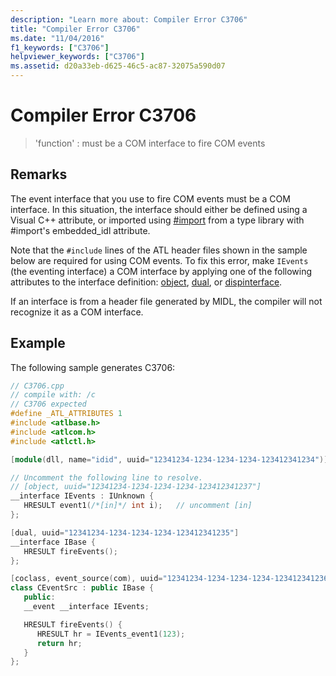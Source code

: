 ```yaml
---
description: "Learn more about: Compiler Error C3706"
title: "Compiler Error C3706"
ms.date: "11/04/2016"
f1_keywords: ["C3706"]
helpviewer_keywords: ["C3706"]
ms.assetid: d20a33eb-d625-46c5-ac87-32075a590d07
---
```

# Compiler Error C3706

> 'function' : must be a COM interface to fire COM events

## Remarks

The event interface that you use to fire COM events must be a COM interface. In this situation, the interface should either be defined using a Visual C++ attribute, or imported using [#import](../../preprocessor/hash-import-directive-cpp.md) from a type library with #import's embedded_idl attribute.

Note that the `#include` lines of the ATL header files shown in the sample below are required for using COM events. To fix this error, make `IEvents` (the eventing interface) a COM interface by applying one of the following attributes to the interface definition: [object](../../windows/attributes/object-cpp.md), [dual](../../windows/attributes/dual.md), or [dispinterface](../../windows/attributes/dispinterface.md).

If an interface is from a header file generated by MIDL, the compiler will not recognize it as a COM interface.

## Example

The following sample generates C3706:

```cpp
// C3706.cpp
// compile with: /c
// C3706 expected
#define _ATL_ATTRIBUTES 1
#include <atlbase.h>
#include <atlcom.h>
#include <atlctl.h>

[module(dll, name="idid", uuid="12341234-1234-1234-1234-123412341234")];

// Uncomment the following line to resolve.
// [object, uuid="12341234-1234-1234-1234-123412341237"]
__interface IEvents : IUnknown {
   HRESULT event1(/*[in]*/ int i);   // uncomment [in]
};

[dual, uuid="12341234-1234-1234-1234-123412341235"]
__interface IBase {
   HRESULT fireEvents();
};

[coclass, event_source(com), uuid="12341234-1234-1234-1234-123412341236"]
class CEventSrc : public IBase {
   public:
   __event __interface IEvents;

   HRESULT fireEvents() {
      HRESULT hr = IEvents_event1(123);
      return hr;
   }
};
```
